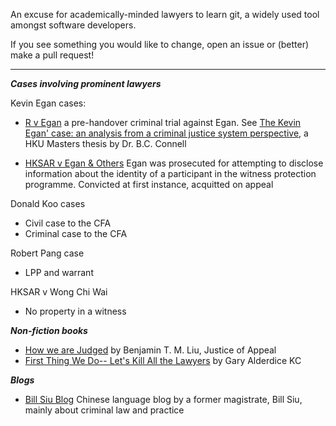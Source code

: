 An excuse for academically-minded lawyers to learn git, a widely used tool amongst software developers.

If you see something you would like to change, open an issue or (better) make a pull request!

---

***Cases involving prominent lawyers***

Kevin Egan cases: 
- [R v Egan](https://billsiu.blogspot.com/2013/06/blog-post_2.html) a pre-handover criminal trial against Egan.  See [The Kevin Egan' case: an analysis from a criminal justice system perspective](https://hub.hku.hk/handle/10722/28045), a HKU Masters thesis by  Dr. B.C. Connell

- [HKSAR v Egan & Others](https://www.news.gov.hk/isd/ebulletin/en/category/lawandorder/html/8e0362f1-5484-41ac-8e06-8941318e0129.htm) Egan was prosecuted for attempting to disclose information about the identity of a participant in the witness protection programme.  Convicted at first instance, acquitted on appeal

Donald Koo cases

- Civil case to the CFA 
- Criminal case to the CFA

Robert Pang case

- LPP and warrant

HKSAR v Wong Chi Wai
- No property in a witness

***Non-fiction books***
- [How we are Judged](https://www.cityu.edu.hk/upress/how-are-we-judged) by Benjamin T. M. Liu, Justice of Appeal
- [First Thing We Do-- Let's Kill All the Lawyers](https://www.abebooks.com/first-edition/First-Thing-Do---Kill-Lawyers-Gary/14494316475/bd) by  Gary Alderdice KC

***Blogs***
- [Bill Siu Blog](https://billsiu.blogspot.com/) Chinese language blog by a former magistrate, Bill Siu, mainly about criminal law and practice

